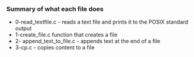 ### Summary of what each file does
* 0-read_textfile.c - reads a text file and prints it to the POSIX standard output
* 1-create_file.c function that creates a file
* 2- append_text_to_file.c - appends text at the end of a file
* 3-cp.c - copies content to a file